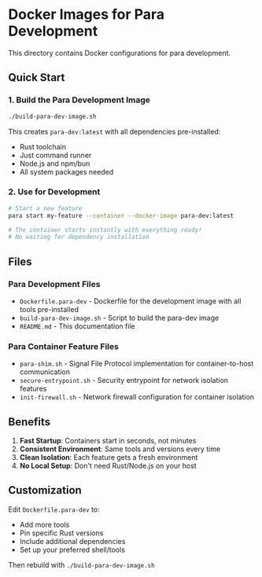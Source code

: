 # Docker Images for Para Development

This directory contains Docker configurations for para development.

## Quick Start

### 1. Build the Para Development Image
```bash
./build-para-dev-image.sh
```

This creates `para-dev:latest` with all dependencies pre-installed:
- Rust toolchain
- Just command runner  
- Node.js and npm/bun
- All system packages needed

### 2. Use for Development
```bash
# Start a new feature
para start my-feature --container --docker-image para-dev:latest

# The container starts instantly with everything ready!
# No waiting for dependency installation
```

## Files

### Para Development Files
- `Dockerfile.para-dev` - Dockerfile for the development image with all tools pre-installed
- `build-para-dev-image.sh` - Script to build the para-dev image
- `README.md` - This documentation file

### Para Container Feature Files
- `para-shim.sh` - Signal File Protocol implementation for container-to-host communication
- `secure-entrypoint.sh` - Security entrypoint for network isolation features
- `init-firewall.sh` - Network firewall configuration for container isolation

## Benefits

1. **Fast Startup**: Containers start in seconds, not minutes
2. **Consistent Environment**: Same tools and versions every time
3. **Clean Isolation**: Each feature gets a fresh environment
4. **No Local Setup**: Don't need Rust/Node.js on your host

## Customization

Edit `Dockerfile.para-dev` to:
- Add more tools
- Pin specific Rust versions
- Include additional dependencies
- Set up your preferred shell/tools

Then rebuild with `./build-para-dev-image.sh`